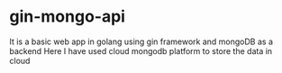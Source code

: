 # gin-mongo-api
It is a basic web app in golang using gin framework and mongoDB as a backend
Here I have used cloud mongodb platform to store the data in cloud
